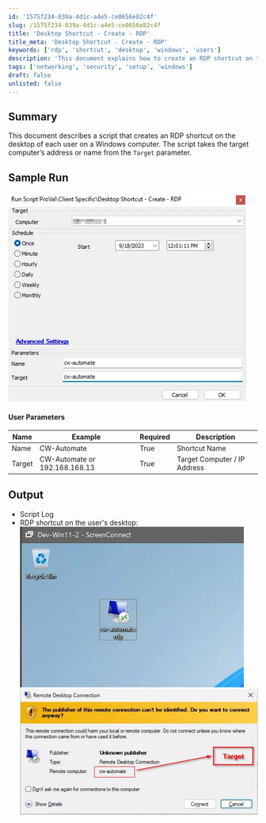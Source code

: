 ```yaml
---
id: '1575f234-039a-4d1c-a4e5-ce0656e82c4f'
slug: /1575f234-039a-4d1c-a4e5-ce0656e82c4f
title: 'Desktop Shortcut - Create - RDP'
title_meta: 'Desktop Shortcut - Create - RDP'
keywords: ['rdp', 'shortcut', 'desktop', 'windows', 'users']
description: 'This document explains how to create an RDP shortcut on the desktop of each user on a Windows computer, utilizing the target computer’s address or name from the Target parameter. It includes user parameters, output details, and sample run images.'
tags: ['networking', 'security', 'setup', 'windows']
draft: false
unlisted: false
---
```


## Summary

This document describes a script that creates an RDP shortcut on the desktop of each user on a Windows computer. The script takes the target computer’s address or name from the `Target` parameter.

## Sample Run

![Sample Run](../../../static/img/docs/1575f234-039a-4d1c-a4e5-ce0656e82c4f/image_1_1.webp)

#### User Parameters

| Name   | Example                      | Required | Description                     |
|--------|------------------------------|----------|---------------------------------|
| Name   | CW-Automate                  | True     | Shortcut Name                   |
| Target | CW-Automate or 192.168.168.13 | True     | Target Computer / IP Address    |

## Output

- Script Log
- RDP shortcut on the user's desktop:
  ![Shortcut Image 1](../../../static/img/docs/1575f234-039a-4d1c-a4e5-ce0656e82c4f/image_2_1.webp)
  ![Shortcut Image 2](../../../static/img/docs/1575f234-039a-4d1c-a4e5-ce0656e82c4f/image_3_1.webp)
